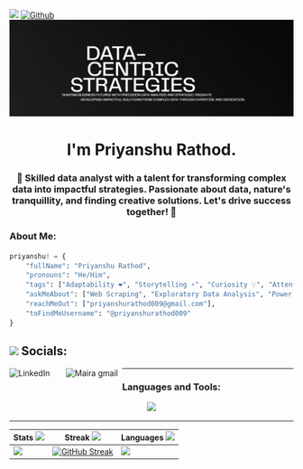![](https://komarev.com/ghpvc/?username=priyanshurathod009)
[![Github](https://img.shields.io/github/followers/priyanshurathod009?label=Follow&style=social)](https://github.com/priyanshurathod009)
![BANNER](https://github.com/priyanshurathod009/priyanshurathod009/blob/main/Image/Image%2001.png?raw=true)

<h1 align="center">I'm Priyanshu Rathod. </h1>

<h3 align="center">🌟 Skilled data analyst with a talent for transforming complex data into impactful strategies. Passionate about data, nature's tranquillity, and finding creative solutions. Let's drive success together! 🌟</h3>


<h3 align="left">About Me:</h3>

```python
priyanshu! = {
    "fullName": "Priyanshu Rathod",
    "pronouns": "He/Him",
    "tags": ["Adaptability ❤️", "Storytelling ⚡", "Curiosity 💡", "Attention to Detail 🙌"],
    "askMeAbout": ["Web Scraping", "Exploratory Data Analysis", "Power BI", "MySQL", "Statistical Analysis"],
    "reachMeOut": ["priyanshurathod009@gmail.com"],
    "toFindMeUsername": "@priyanshurathod009"
}
```



## <img src='.github/workflows/tech.gif' height=60/> Socials:
<div>
 <a href="https://www.linkedin.com/in/priyanshu-rathod/" ><img align="left" alt="LinkedIn" height="30px" width="100px" src="https://img.shields.io/badge/Linkedin-0A66C2?style=for-the-badge&logo=Linkedin&logoColor=white" /></a>
  
<a href="mailto:priyanshurathod009@gmail.com"><img align="left" alt="Maira gmail" height="30px" width="100px" src="https://img.shields.io/badge/Gmail-EA4335?style=for-the-badge&logo=Gmail&logoColor=white" /></a>


</div>
<hr>

<h3 align="left">Languages and Tools:</h3>

<div align='center'>
<img src="https://skillicons.dev/icons?i=py,mysql,mongodb,git," />
</div>


<hr>

|Stats <img src='.github/workflows/cartoon1.gif' height=20/>|Streak <img src='.github/workflows/cartoon1.gif' height=20/>|Languages <img src='.github/workflows/cartoon1.gif' height=20/>
|---|---|---|
|[![](http://github-profile-summary-cards.vercel.app/api/cards/stats?username=samadpls&theme=gruvbox)](https://github.com/priyanshurathod009/)|[![GitHub Streak](https://streak-stats.demolab.com?user=priyanshurathod009&theme=gruvbox&hide_border=true&border_radius=32&date_format=j%20M%5B%20Y%5D&ring=888888)](https://github.com/priyanshurathod009/)|[![](http://github-profile-summary-cards.vercel.app/api/cards/repos-per-language?username=priyanshurathod009&theme=gruvbox)](https://github.com/priyanshurathod009/)|
